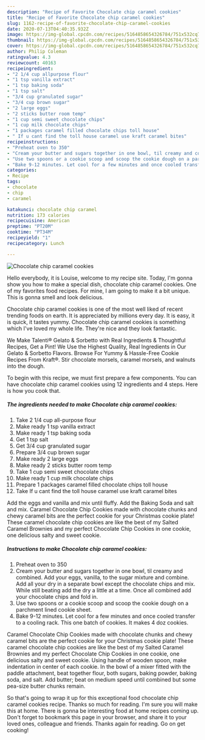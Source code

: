 ```yaml
---
description: "Recipe of Favorite Chocolate chip caramel cookies"
title: "Recipe of Favorite Chocolate chip caramel cookies"
slug: 1162-recipe-of-favorite-chocolate-chip-caramel-cookies
date: 2020-07-13T04:40:35.932Z
image: https://img-global.cpcdn.com/recipes/5164858654326784/751x532cq70/chocolate-chip-caramel-cookies-recipe-main-photo.jpg
thumbnail: https://img-global.cpcdn.com/recipes/5164858654326784/751x532cq70/chocolate-chip-caramel-cookies-recipe-main-photo.jpg
cover: https://img-global.cpcdn.com/recipes/5164858654326784/751x532cq70/chocolate-chip-caramel-cookies-recipe-main-photo.jpg
author: Philip Coleman
ratingvalue: 4.3
reviewcount: 40163
recipeingredient:
- "2 1/4 cup allpurpose flour"
- "1 tsp vanilla extract"
- "1 tsp baking soda"
- "1 tsp salt"
- "3/4 cup granulated sugar"
- "3/4 cup brown sugar"
- "2 large eggs"
- "2 sticks butter room temp"
- "1 cup semi sweet chocolate chips"
- "1 cup milk chocolate chips"
- "1 packages caramel filled chocolate chips toll house"
- " If u cant find the toll house caramel use kraft caramel bites"
recipeinstructions:
- "Preheat oven to 350"
- "Cream your butter and sugars together in one bowl, til creamy and combined. Add your eggs, vanilla, to the sugar mixture and combine. Add all your dry in a separate bowl except the chocolate chips and mix. While still beating add the dry a little at a time. Once all combined add your chocolate chips and fold in."
- "Use two spoons or a cookie scoop and scoop the cookie dough on a parchment lined cookie sheet."
- "Bake 9-12 minutes. Let cool for a few minutes and once cooled transfer to a cooling rack. This one batch of cookies. It makes 4 doz cookies."
categories:
- Recipe
tags:
- chocolate
- chip
- caramel

katakunci: chocolate chip caramel 
nutrition: 173 calories
recipecuisine: American
preptime: "PT20M"
cooktime: "PT34M"
recipeyield: "1"
recipecategory: Lunch

---
```



![Chocolate chip caramel cookies](https://img-global.cpcdn.com/recipes/5164858654326784/751x532cq70/chocolate-chip-caramel-cookies-recipe-main-photo.jpg)

Hello everybody, it is Louise, welcome to my recipe site. Today, I'm gonna show you how to make a special dish, chocolate chip caramel cookies. One of my favorites food recipes. For mine, I am going to make it a bit unique. This is gonna smell and look delicious.

Chocolate chip caramel cookies is one of the most well liked of recent trending foods on earth. It is appreciated by millions every day. It is easy, it is quick, it tastes yummy. Chocolate chip caramel cookies is something which I've loved my whole life. They're nice and they look fantastic.

We Make Talenti® Gelato &amp; Sorbetto with Real Ingredients &amp; Thoughtful Recipes, Get a Pint! We Use the Highest Quality, Real Ingredients in Our Gelato &amp; Sorbetto Flavors. Browse For Yummy &amp; Hassle-Free Cookie Recipes From Kraft®. Stir chocolate morsels, caramel morsels, and walnuts into the dough.


To begin with this recipe, we must first prepare a few components. You can have chocolate chip caramel cookies using 12 ingredients and 4 steps. Here is how you cook that.

<!--inarticleads1-->

##### The ingredients needed to make Chocolate chip caramel cookies:

1. Take 2 1/4 cup all-purpose flour
1. Make ready 1 tsp vanilla extract
1. Make ready 1 tsp baking soda
1. Get 1 tsp salt
1. Get 3/4 cup granulated sugar
1. Prepare 3/4 cup brown sugar
1. Make ready 2 large eggs
1. Make ready 2 sticks butter room temp
1. Take 1 cup semi sweet chocolate chips
1. Make ready 1 cup milk chocolate chips
1. Prepare 1 packages caramel filled chocolate chips toll house
1. Take  If u cant find the toll house caramel use kraft caramel bites


Add the eggs and vanilla and mix until fluffy. Add the Baking Soda and salt and mix. Caramel Chocolate Chip Cookies made with chocolate chunks and chewy caramel bits are the perfect cookie for your Christmas cookie plate! These caramel chocolate chip cookies are like the best of my Salted Caramel Brownies and my perfect Chocolate Chip Cookies in one cookie, one delicious salty and sweet cookie. 

<!--inarticleads2-->

##### Instructions to make Chocolate chip caramel cookies:

1. Preheat oven to 350
1. Cream your butter and sugars together in one bowl, til creamy and combined. Add your eggs, vanilla, to the sugar mixture and combine. Add all your dry in a separate bowl except the chocolate chips and mix. While still beating add the dry a little at a time. Once all combined add your chocolate chips and fold in.
1. Use two spoons or a cookie scoop and scoop the cookie dough on a parchment lined cookie sheet.
1. Bake 9-12 minutes. Let cool for a few minutes and once cooled transfer to a cooling rack. This one batch of cookies. It makes 4 doz cookies.


Caramel Chocolate Chip Cookies made with chocolate chunks and chewy caramel bits are the perfect cookie for your Christmas cookie plate! These caramel chocolate chip cookies are like the best of my Salted Caramel Brownies and my perfect Chocolate Chip Cookies in one cookie, one delicious salty and sweet cookie. Using handle of wooden spoon, make indentation in center of each cookie. In the bowl of a mixer fitted with the paddle attachment, beat together flour, both sugars, baking powder, baking soda, and salt. Add butter; beat on medium speed until combined but some pea-size butter chunks remain. 

So that's going to wrap it up for this exceptional food chocolate chip caramel cookies recipe. Thanks so much for reading. I'm sure you will make this at home. There is gonna be interesting food at home recipes coming up. Don't forget to bookmark this page in your browser, and share it to your loved ones, colleague and friends. Thanks again for reading. Go on get cooking!
